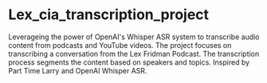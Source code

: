 # Lex_cia_transcription_project
Leverageing the power of OpenAI's Whisper ASR system to transcribe audio content from podcasts and YouTube videos. The project focuses on transcribing a conversation from the Lex Fridman Podcast. The transcription process segments the content based on speakers and topics. Inspired by Part Time Larry and OpenAI Whisper ASR. 
